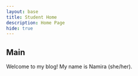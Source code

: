 ```yaml
---
layout: base
title: Student Home 
description: Home Page
hide: true
---
```



## Main 

Welcome to my blog! My name is Namira (she/her).

